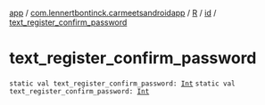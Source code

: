 [app](../../../index.md) / [com.lennertbontinck.carmeetsandroidapp](../../index.md) / [R](../index.md) / [id](index.md) / [text_register_confirm_password](./text_register_confirm_password.md)

# text_register_confirm_password

`static val text_register_confirm_password: `[`Int`](https://kotlinlang.org/api/latest/jvm/stdlib/kotlin/-int/index.html)
`static val text_register_confirm_password: `[`Int`](https://kotlinlang.org/api/latest/jvm/stdlib/kotlin/-int/index.html)